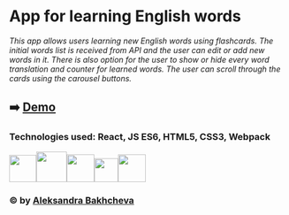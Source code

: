 # App for learning English words

*This app allows users learning new English words using flashcards. The initial words list is received from API and the user can edit or add new words in it. There is also option for the user to show or hide every word translation and counter for learned words. The user can scroll through the cards using the carousel buttons.*

## :arrow_right: [Demo](https://aleksandrabakhcheva.github.io/flashcards_app/)

### Technologies used: React, JS ES6, HTML5, CSS3, Webpack 

<img src="https://uploads-ssl.webflow.com/60a2acace1fd91aae61c497d/60ee04a3dee9b428a836325f_React_logo_logotype_emblem-p-1080.png" width="49"><img src="https://cdn2.iconfinder.com/data/icons/designer-skills/128/code-programming-javascript-software-develop-command-language-1024.png" width="55"><img src="https://www.bryan-myers.com/images/1x1/html5.png" width="50"><img src="https://schtirlitz.ru/800/600/https/pitercss.ru/32/pres/custom-props/pictures/css_logo.png" width="43"><img src="https://static.tildacdn.com/tild6665-3139-4462-b436-653231663961/webpack.svg" width="50">

### © by [Aleksandra Bakhcheva](https://github.com/AleksandraBakhcheva)

